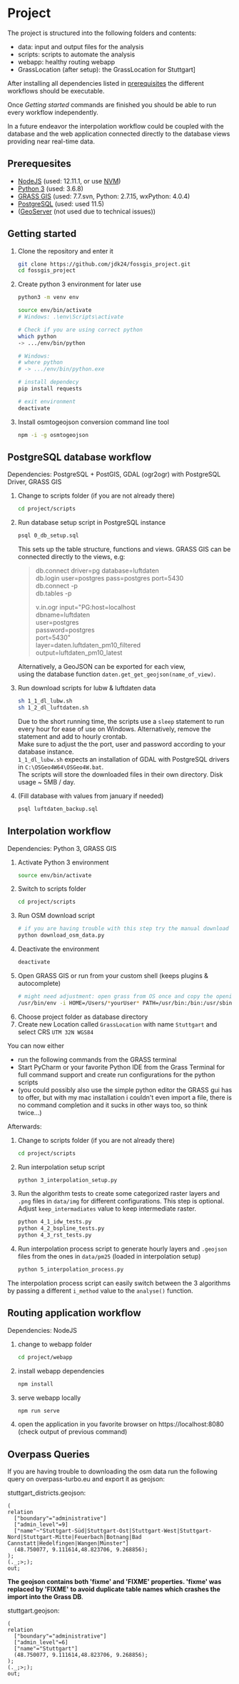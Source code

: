 # Project

The project is structured into the following folders and contents:
- data: input and output files for the analysis
- scripts: scripts to automate the analysis
- webapp: healthy routing webapp
- GrassLocation (after setup): the GrassLocation for Stuttgart]

After installing all dependencies listed in [prerequisites](#prerequesites) the different workflows
 should be executable.

Once _Getting started_ commands are finished you should be able to run every workflow independently.

In a future endeavor the interpolation workflow could be coupled with the database and the web application connected
directly to the database views providing near real-time data.
 
 ## Prerequesites
- [NodeJS](https://nodejs.org/en/) (used: 12.11.1, or use [NVM](https://github.com/nvm-sh/nvm))
- [Python 3](https://www.python.org/downloads/) (used: 3.6.8)
- [GRASS GIS](https://grass.osgeo.org/download/) (used: 7.7.svn, Python: 2.7.15, wxPython: 4.0.4)
- [PostgreSQL](https://www.postgresql.org/download/) (used: used 11.5)
- ([GeoServer](http://geoserver.org/download/) (not used due to technical issues))


## Getting started

1. Clone the repository and enter it
    ```bash
    git clone https://github.com/jdk24/fossgis_project.git
    cd fossgis_project
    ```
1. Create python 3 environment for later use
    ```bash
    python3 -m venv env
    
    source env/bin/activate
    # Windows: .\env\Scripts\activate
    
    # Check if you are using correct python
    which python
    -> .../env/bin/python
    
    # Windows:
    # where python
    # -> .../env/bin/python.exe
    
    # install dependecy
    pip install requests
    
    # exit environment
    deactivate
    ```
1. Install osmtogeojson conversion command line tool
    ```bash
    npm -i -g osmtogeojson
    ```

## PostgreSQL database workflow
Dependencies: PostgreSQL + PostGIS, GDAL (ogr2ogr) with PostgreSQL Driver, GRASS GIS

1. Change to scripts folder (if you are not already there)
    ```bash
    cd project/scripts
    ```
1. Run database setup script in PostgreSQL instance
    ```bash
    psql 0_db_setup.sql
    ```
    This sets up the table structure, functions and views.
    GRASS GIS can be connected directly to the views, e.g:
    
    > db.connect driver=pg database=luftdaten  
    > db.login user=postgres pass=postgres port=5430  
    > db.connect -p  
    > db.tables -p  
    > 
    > v.in.ogr input="PG:host=localhost  
    >     dbname=luftdaten    
    >     user=postgres  
    >     password=postgres  
    >     port=5430"  
    >     layer=daten.luftdaten_pm10_filtered  
    >     output=luftdaten_pm10_latest  
    
    Alternatively, a GeoJSON can be exported for each view,  
    using the database function `daten.get_get_geojson(name_of_view)`. 
    
1. Run download scripts for lubw & luftdaten data  
    ```bash
    sh 1_1_dl_lubw.sh
    sh 1_2_dl_luftdaten.sh
    ```
    Due to the short running time, the scripts use a `sleep` statement to run every hour for ease of use on Windows. Alternatively, remove the statement and add to hourly crontab.   
    Make sure to adjust the the port, user and password according to your database instance.  
    `1_1_dl_lubw.sh` expects an installation of GDAL with PostgreSQL drivers in `C:\OSGeo4W64\OSGeo4W.bat`.   
    The scripts will store the downloaded files in their own directory. Disk usage ~ 5MB / day.  
    
1. (Fill database with values from january if needed)
    ```bash
    psql luftdaten_backup.sql
    ```

## Interpolation workflow
Dependencies: Python 3, GRASS GIS

1. Activate Python 3 environment
    ```bash
    source env/bin/activate
    ```
1. Switch to scripts folder
    ```bash
    cd project/scripts
    ```
1. Run OSM download script
    ```bash
    # if you are having trouble with this step try the manual download at the bottom of this README
    python download_osm_data.py
    ```
1. Deactivate the environment
    ```bash
    deactivate
    ```
1. Open GRASS GIS or run from your custom shell (keeps plugins & autocomplete)
    ```bash
    # might need adjustment: open grass from OS once and copy the opening command of grass
    /usr/bin/env -i HOME=/Users/*yourUser* PATH=/usr/bin:/bin:/usr/sbin:/etc:/usr/lib /Applications/GRASS-7.7.app/Contents/MacOS/Grass.sh
    ```
1. Choose project folder as database directory
1. Create new Location called `GrassLocation` with name `Stuttgart` and select CRS `UTM 32N WGS84`

You can now either
- run the following commands from the GRASS terminal
- Start PyCharm or your favorite Python IDE from the Grass Terminal for full command support and create run configurations
    for the python scripts
- (you could possibly also use the simple python editor the GRASS gui has to offer, but with my mac installation i couldn't
    even import a file, there is no command completion and it sucks in other ways too, so think twice...)
    
Afterwards:
1. Change to scripts folder (if you are not already there)
    ```bash
    cd project/scripts
    ```
1. Run interpolation setup script
    ```bash
    python 3_interpolation_setup.py
    ```
1. Run the algorithm tests to create some categorized raster layers and `.png` files in `data/img` for different configurations.
    This step is optional. Adjust `keep_intermadiates` value to keep intermediate raster.
    ```bash
    python 4_1_idw_tests.py
    python 4_2_bspline_tests.py
    python 4_3_rst_tests.py
    ```
1. Run interpolation process script to generate hourly layers and `.geojson` files from the ones in `data/pm25` (loaded in interpolation setup)
    ```bash
    python 5_interpolation_process.py
    ```

The interpolation process script can easily switch between the 3 algorithms by passing a different `i_method` value to
    the `analyse()` function.

## Routing application workflow
Dependencies: NodeJS

1. change to webapp folder
    ```bash
    cd project/webapp
    ```
1. install webapp dependencies
    ```bash
    npm install
    ```
1. serve webapp locally
    ```bash
    npm run serve
    ```
1. open the application in you favorite browser on https://localhost:8080 (check output of previous command)


## Overpass Queries

If you are having trouble to downloading the osm data run the following query on overpass-turbo.eu
and export it as geojson:

stuttgart_districts.geojson:
```
(
relation
  ["boundary"="administrative"]
  ["admin_level"=9]
  ["name"~"Stuttgart-Süd|Stuttgart-Ost|Stuttgart-West|Stuttgart-Nord|Stuttgart-Mitte|Feuerbach|Botnang|Bad Cannstatt|Hedelfingen|Wangen|Münster"]
  (48.750077, 9.111614,48.823706, 9.268856);
);
(._;>;);
out;
```
__The geojson contains both 'fixme' and 'FIXME' properties. 'fixme' was replaced by 'FIXME'__
__to avoid duplicate table names which crashes the import into the Grass DB__.

stuttgart.geojson:
```
(
relation
  ["boundary"="administrative"]
  ["admin_level"=6]
  ["name"="Stuttgart"]
  (48.750077, 9.111614,48.823706, 9.268856);
);
(._;>;);
out;
```
